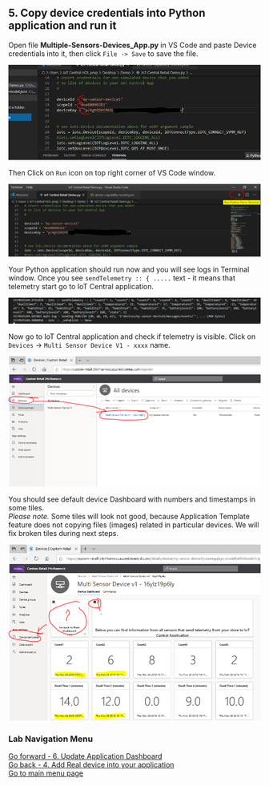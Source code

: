 ## 5. Copy device credentials into Python application and run it

Open file **Multiple-Sensors-Devices_App.py** in VS Code and paste Device credentials into it, then click `File -> Save` to save the file.

![](lab1/lab1-23.PNG)

Then Click on `Run` icon on top right corner of VS Code window.

![](lab1/lab1-24.PNG)

Your Python application should run now and you will see logs in Terminal window.
Once you see `sendTelemetry :: { .....` text - it means that telemetry start go to IoT Central application.

![](lab1/lab1-25.PNG)

Now go to IoT Central application and check if telemetry is visible.
Click on `Devices` -> `Multi Sensor Device V1 - xxxx` name.

![](lab1/lab1-26.PNG)

You should see default device Dashboard with numbers and timestamps in some tiles.<br>
*Please note.* Some tiles will look not good, because Application Template feature does not copying files (images) related in particular devices. We will fix broken tiles during next steps.

![](lab1/lab1-27.PNG)

### Lab Navigation Menu
[Go forward - 6. Update Application Dashboard](/iotcentral-lab1-6.md)<br>
[Go back - 4. Add Real device into your application](/iotcentral-lab1-4.md)<br>
[Go to main menu page](/iotcentral-lab1-0.md)
